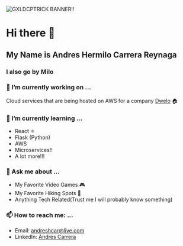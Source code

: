
![GXLDCPTRICK BANNER!!](https://gxldcptrick.github.io/images/carouselImages/gxldcptbanner.png)

# Hi there 👋
## My Name is Andres Hermilo Carrera Reynaga
### I also go by Milo


### 🔭 I’m currently working on ...
  Cloud services that are being hosted on AWS for a company [Dwelo](https://dwelo.com) 🏠
### 🌱 I’m currently learning ...
 - React ⚛️
 - Flask (Python)
 - AWS
 - Microservices!!
 - A lot more!!!
### 💬 Ask me about ...
- My Favorite Video Games 🎮
- My Favorite Hiking Spots :mount_fuji:
- Anything Tech Related(Trust me I will probably know something)
### 📫 How to reach me: ...
- Email: andreshcar@live.com
- LinkedIn: [Andres Carrera](https://linkedin.com/in/andres-h-carrera)


<!--
**gxldCptRick/gxldcptrick** is a ✨ _special_ ✨ repository because its `README.md` (this file) appears on your GitHub profile.

Here are some ideas to get you started:

- 🔭 I’m currently working on ...
- 🌱 I’m currently learning ...
- 👯 I’m looking to collaborate on ...
- 🤔 I’m looking for help with ...
- 💬 Ask me about ...
- 📫 How to reach me: ...
- 😄 Pronouns: ...
- ⚡ Fun fact: ...
-->
